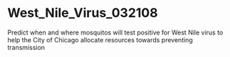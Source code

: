 # West_Nile_Virus_032108
Predict when and where mosquitos will test positive for West Nile virus to help the City of Chicago allocate resources towards preventing transmission
